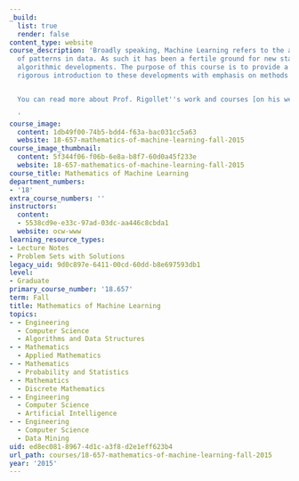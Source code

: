 ```yaml
---
_build:
  list: true
  render: false
content_type: website
course_description: 'Broadly speaking, Machine Learning refers to the automated identification
  of patterns in data. As such it has been a fertile ground for new statistical and
  algorithmic developments. The purpose of this course is to provide a mathematically
  rigorous introduction to these developments with emphasis on methods and their analysis.


  You can read more about Prof. Rigollet''s work and courses [on his website](http://www-math.mit.edu/~rigollet/).

  '
course_image:
  content: 1db49f00-74b5-bdd4-f63a-bac031cc5a63
  website: 18-657-mathematics-of-machine-learning-fall-2015
course_image_thumbnail:
  content: 5f344f06-f06b-6e8a-b8f7-60d0a45f233e
  website: 18-657-mathematics-of-machine-learning-fall-2015
course_title: Mathematics of Machine Learning
department_numbers:
- '18'
extra_course_numbers: ''
instructors:
  content:
  - 5538cd9e-e33c-97ad-03dc-aa446c8cbda1
  website: ocw-www
learning_resource_types:
- Lecture Notes
- Problem Sets with Solutions
legacy_uid: 9d0c897e-6411-00cd-60dd-b8e697593db1
level:
- Graduate
primary_course_number: '18.657'
term: Fall
title: Mathematics of Machine Learning
topics:
- - Engineering
  - Computer Science
  - Algorithms and Data Structures
- - Mathematics
  - Applied Mathematics
- - Mathematics
  - Probability and Statistics
- - Mathematics
  - Discrete Mathematics
- - Engineering
  - Computer Science
  - Artificial Intelligence
- - Engineering
  - Computer Science
  - Data Mining
uid: ed8ec081-8967-4d1c-a3f8-d2e1eff623b4
url_path: courses/18-657-mathematics-of-machine-learning-fall-2015
year: '2015'
---
```

